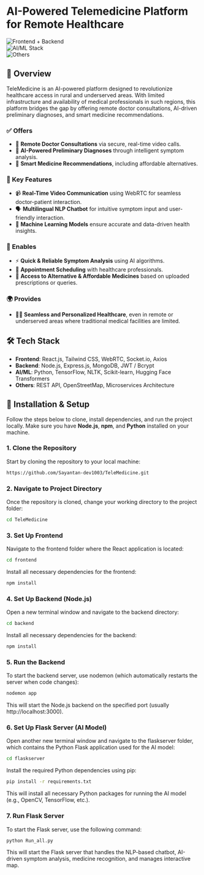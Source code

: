# AI-Powered Telemedicine Platform for Remote Healthcare

![Frontend + Backend](https://img.shields.io/badge/Tech%20Stack-Frontend%3A%20React.js%20%7C%20WebRTC%20%7C%20Socket.io%20--Backend%3A%20Node.js%20%7C%20Express.js%20%7C%20Supabase%20%7C%20MongoDB-brightgreen)<br>
![AI/ML Stack](https://img.shields.io/badge/AI%2FML-Python%20%7C%20TensorFlow%20%7C%20Scikit--Learn%20%7C%20NLTK%20%7C%20Hugging%20Face%20Transformers-blue)<br>
![Others](https://img.shields.io/badge/Others-OpenStreetMap%20%7C%20Microservices%20Architecture-orange)

## 📌 Overview
TeleMedicine is an AI-powered platform designed to revolutionize healthcare access in rural and underserved areas. With limited infrastructure and availability of medical professionals in such regions, this platform bridges the gap by offering remote doctor consultations, AI-driven preliminary diagnoses, and smart medicine recommendations.

### ✅ Offers

- 💬 **Remote Doctor Consultations** via secure, real-time video calls.
- 🧠 **AI-Powered Preliminary Diagnoses** through intelligent symptom analysis.
- 💊 **Smart Medicine Recommendations**, including affordable alternatives.

### 🔑 Key Features

- 📹 **Real-Time Video Communication** using WebRTC for seamless doctor-patient interaction.
- 🗣️ **Multilingual NLP Chatbot** for intuitive symptom input and user-friendly interaction.
- 🤖 **Machine Learning Models** ensure accurate and data-driven health insights.

### 🚀 Enables

- ⚡ **Quick & Reliable Symptom Analysis** using AI algorithms.
- 📅 **Appointment Scheduling** with healthcare professionals.
- 💊 **Access to Alternative & Affordable Medicines** based on uploaded prescriptions or queries.

### 🌍 Provides

- 🧑‍⚕️ **Seamless and Personalized Healthcare**, even in remote or underserved areas where traditional medical facilities are limited.

## 🛠 Tech Stack
- **Frontend**: React.js, Tailwind CSS, WebRTC, Socket.io, Axios
- **Backend**: Node.js, Express.js, MongoDB, JWT / Bcrypt
- **AI/ML**: Python, TensorFlow, NLTK, Scikit-learn, Hugging Face Transformers
- **Others**: REST API, OpenStreetMap, Microservices Architecture

## 🔧 Installation & Setup

Follow the steps below to clone, install dependencies, and run the project locally. Make sure you have **Node.js**, **npm**, and **Python** installed on your machine.

### 1. **Clone the Repository**
Start by cloning the repository to your local machine:
```bash
https://github.com/Sayantan-dev1003/TeleMedicine.git
```

### 2. **Navigate to Project Directory**
Once the repository is cloned, change your working directory to the project folder:
```bash
cd TeleMedicine
```

### 3. **Set Up Frontend**
Navigate to the frontend folder where the React application is located:
```bash
cd frontend
```
Install all necessary dependencies for the frontend:
```bash
npm install
```

### 4. **Set Up Backend (Node.js)**
Open a new terminal window and navigate to the backend directory:
```bash
cd backend
```
Install all necessary dependencies for the backend:
```bash
npm install
```

### 5. **Run the Backend**
To start the backend server, use nodemon (which automatically restarts the server when code changes):
```bash
nodemon app
```
This will start the Node.js backend on the specified port (usually http://localhost:3000).

### 6. **Set Up Flask Server (AI Model)**
Open another new terminal window and navigate to the flaskserver folder, which contains the Python Flask application used for the AI model:
```bash
cd flaskserver
```
Install the required Python dependencies using pip:
```bash
pip install -r requirements.txt
```
This will install all necessary Python packages for running the AI model (e.g., OpenCV, TensorFlow, etc.).

### 7. **Run Flask Server**
To start the Flask server, use the following command:
```bash
python Run_all.py
```
This will start the Flask server that handles the NLP-based chatbot, AI-driven symptom analysis, medicine recognition, and manages interactive map.

